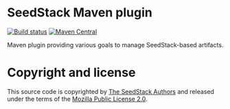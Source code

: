 # SeedStack Maven plugin

[![Build status](https://travis-ci.org/seedstack/seedstack-maven-plugin.svg?branch=master)](https://travis-ci.org/seedstack/seedstack-maven-plugin) [![Maven Central](https://maven-badges.herokuapp.com/maven-central/org.seedstack/seedstack-maven-plugin/badge.svg?style=flat)](https://maven-badges.herokuapp.com/maven-central/org.seedstack/seedstack-maven-plugin)

Maven plugin providing various goals to manage SeedStack-based artifacts.

# Copyright and license

This source code is copyrighted by [The SeedStack Authors](https://github.com/seedstack/seedstack/blob/master/AUTHORS) and
released under the terms of the [Mozilla Public License 2.0](https://www.mozilla.org/MPL/2.0/). 
